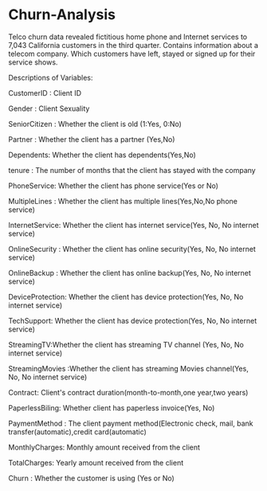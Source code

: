 # Churn-Analysis
Telco churn data revealed fictitious home phone and Internet services to 7,043 California customers in the third quarter. Contains information about a telecom company. Which customers have left, stayed or signed up for their service shows.

Descriptions of Variables:

CustomerID : Client ID

Gender : Client Sexuality

SeniorCitizen : Whether the client is old (1:Yes, 0:No)

Partner : Whether the client has a partner (Yes,No)

Dependents: Whether the client has dependents(Yes,No)

tenure : The number of months that the client has stayed with the company

PhoneService: Whether the client has phone service(Yes or No)

MultipleLines : Whether the client has multiple lines(Yes,No,No phone service)

InternetService: Whether the client has internet service(Yes, No, No internet service)

OnlineSecurity : Whether the client has online security(Yes, No, No internet service)

OnlineBackup : Whether the client has online backup(Yes, No, No internet service)

DeviceProtection: Whether the client has device protection(Yes, No, No internet service)

TechSupport: Whether the client has device protection(Yes, No, No internet service)

StreamingTV:Whether the client has streaming TV channel (Yes, No, No internet service)

StreamingMovies :Whether the client has streaming Movies channel(Yes, No, No internet service)

Contract: Client's contract duration(month-to-month,one year,two years)

PaperlessBiling: Whether client has paperless invoice(Yes, No)

PaymentMethod : The client payment method(Electronic check, mail, bank transfer(automatic),credit card(automatic)

MonthlyCharges: Monthly amount received from the client

TotalCharges: Yearly amount received from the client

Churn : Whether the customer is using (Yes or No)
